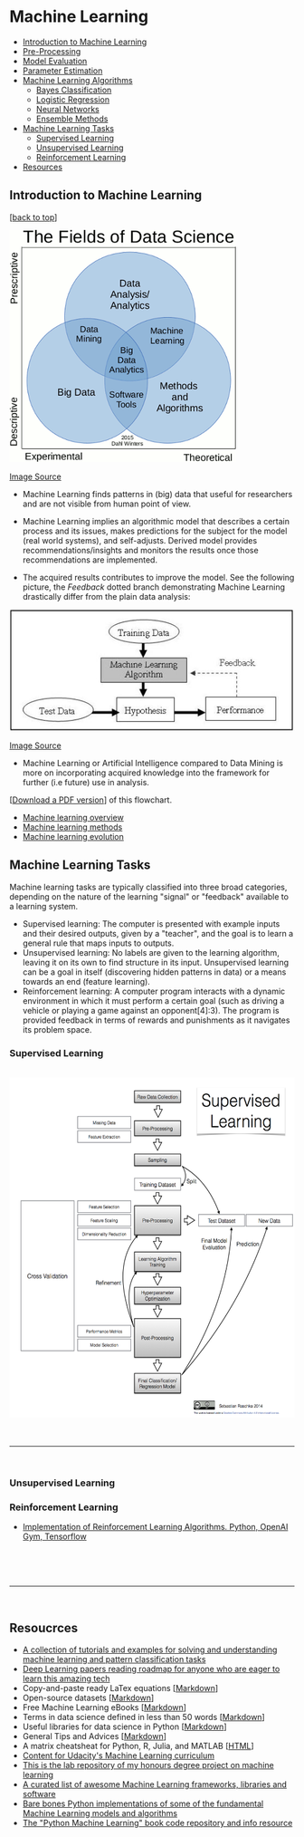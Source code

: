 
# Machine Learning

- [Introduction to Machine Learning](#introduction-to-machine-learning)
- [Pre-Processing](#pre-processing)
- [Model Evaluation](#model-evaluation)
- [Parameter Estimation](#parameter-estimation)
- [Machine Learning Algorithms](#machine-learning-algorithms)
  - [Bayes Classification](#bayes-classification)
  - [Logistic Regression](#logistic-regression)
  - [Neural Networks](#neural-networks)
  - [Ensemble Methods](#ensemble-methods)
- [Machine Learning Tasks](#machine-learning-tasks)
  - [Supervised Learning](#supervised-learning)
  - [Unsupervised Learning](#unsupervised-learning)
  - [Reinforcement Learning](#reinforcement-learning)
- [Resources](#resources)

## Introduction to Machine Learning

[[back to top](#machine-learning)]

![data-chart.gif](./images/data-chart.gif)

[Image Source](http://scraping.pro/data-analytics-data-analysis-data-mining-data-science-machine-learning-big-data/)

- Machine Learning finds patterns in (big) data that useful for researchers and are not visible from human point of view.

- Machine Learning implies an algorithmic model that describes a certain process and its issues, makes predictions for the subject for the model (real world systems), and self-adjusts. Derived model provides recommendations/insights and monitors the results once those recommendations are implemented.

- The acquired results contributes to improve the model. See the following picture, the _Feedback_ dotted branch demonstrating Machine Learning drastically differ from the plain data analysis:

![Machine_Learning_Technique.jpg](./images/Machine_Learning_Technique.jpg)

[Image Source](http://scraping.pro/data-analytics-data-analysis-data-mining-data-science-machine-learning-big-data/)

- Machine Learning or Artificial Intelligence compared to Data Mining is more on incorporating acquired knowledge into the framework for further (i.e future) use in analysis.

[[Download a PDF version](https://github.com/rasbt/pattern_classification/raw/master/PDFs/supervised_learning_flowchart.pdf)] of this flowchart.

* [Machine learning overview](http://usblogs.pwc.com/emerging-technology/a-look-at-machine-learning-infographic/)
* [Machine learning methods](http://usblogs.pwc.com/emerging-technology/machine-learning-methods-infographic/)
* [Machine learning evolution](http://usblogs.pwc.com/emerging-technology/machine-learning-evolution-infographic/)

## Machine Learning Tasks

Machine learning tasks are typically classified into three broad categories, depending on the nature of the learning "signal" or "feedback" available to a learning system.

- Supervised learning: The computer is presented with example inputs and their desired outputs, given by a "teacher", and the goal is to learn a general rule that maps inputs to outputs.
- Unsupervised learning: No labels are given to the learning algorithm, leaving it on its own to find structure in its input. Unsupervised learning can be a goal in itself (discovering hidden patterns in data) or a means towards an end (feature learning).
- Reinforcement learning: A computer program interacts with a dynamic environment in which it must perform a certain goal (such as driving a vehicle or playing a game against an opponent[4]:3). The program is provided feedback in terms of rewards and punishments as it navigates its problem space.

### Supervised Learning

<br>

<img src="./images/supervised_learning_flowchart.png" style="width: 700px; height:600px;">


<br>
<br>
<br>
<hr>
<br>

### Unsupervised Learning

### Reinforcement Learning

- [Implementation of Reinforcement Learning Algorithms. Python, OpenAI Gym, Tensorflow](https://github.com/dennybritz/reinforcement-learning)

<br>
<br>
<br>
<hr>
<br>

## Resoucrces

- [A collection of tutorials and examples for solving and understanding machine learning and pattern classification tasks](https://github.com/rasbt/pattern_classification)
- [Deep Learning papers reading roadmap for anyone who are eager to learn this amazing tech](https://github.com/songrotek/Deep-Learning-Papers-Reading-Roadmap)
- Copy-and-paste ready LaTex equations [[Markdown](./resources/latex_equations.md)]
- Open-source datasets [[Markdown](./resources/dataset_collections.md)]
- Free Machine Learning eBooks [[Markdown](./resources/machine_learning_ebooks.md)]
- Terms in data science defined in less than 50 words [[Markdown](./resources/data_glossary.md)]
- Useful libraries for data science in Python [[Markdown](./resources/python_data_libraries.md)]
- General Tips and Advices [[Markdown](./resources/general_tips_and_advices.md)]
- A matrix cheatsheat for Python, R, Julia, and MATLAB  [[HTML](http://sebastianraschka.com/Articles/2014_matrix_cheatsheet_table.html)]
- [Content for Udacity's Machine Learning curriculum](https://github.com/udacity/machine-learning)
- [This is the lab repository of my honours degree project on machine learning](https://github.com/ShokuninSan/machine-learning)
- [A curated list of awesome Machine Learning frameworks, libraries and software](https://github.com/josephmisiti/awesome-machine-learning)
- [Bare bones Python implementations of some of the fundamental Machine Learning models and algorithms](https://github.com/eriklindernoren/ML-From-Scratch)
- [The "Python Machine Learning" book code repository and info resource](https://github.com/rasbt/python-machine-learning-book)
